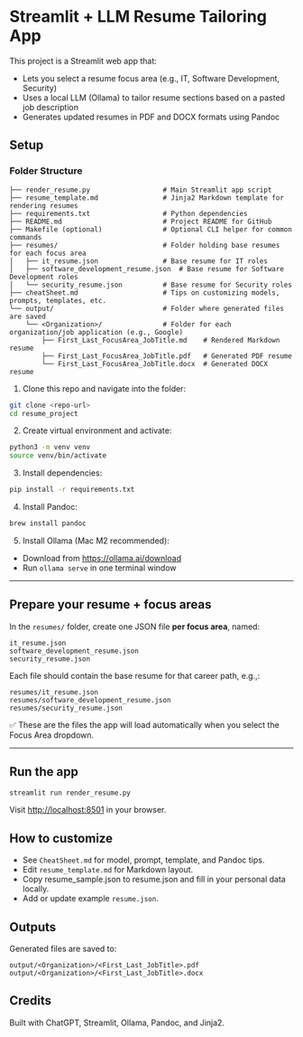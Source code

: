 # Streamlit + LLM Resume Tailoring App

This project is a Streamlit web app that:
- Lets you select a resume focus area (e.g., IT, Software Development, Security)
- Uses a local LLM (Ollama) to tailor resume sections based on a pasted job description
- Generates updated resumes in PDF and DOCX formats using Pandoc

## Setup
### Folder Structure
```resume_project/
├── render_resume.py                  # Main Streamlit app script
├── resume_template.md                # Jinja2 Markdown template for rendering resumes
├── requirements.txt                  # Python dependencies
├── README.md                         # Project README for GitHub
├── Makefile (optional)               # Optional CLI helper for common commands
├── resumes/                          # Folder holding base resumes for each focus area
│   ├── it_resume.json                # Base resume for IT roles
│   ├── software_development_resume.json  # Base resume for Software Development roles
│   └── security_resume.json          # Base resume for Security roles
├── cheatSheet.md                     # Tips on customizing models, prompts, templates, etc.
└── output/                           # Folder where generated files are saved
    └── <Organization>/               # Folder for each organization/job application (e.g., Google)
        ├── First_Last_FocusArea_JobTitle.md    # Rendered Markdown resume
        ├── First_Last_FocusArea_JobTitle.pdf   # Generated PDF resume
        └── First_Last_FocusArea_JobTitle.docx  # Generated DOCX resume
```
1. Clone this repo and navigate into the folder:
```bash
git clone <repo-url>
cd resume_project
```

2. Create virtual environment and activate:
```bash
python3 -m venv venv
source venv/bin/activate
```

3. Install dependencies:
```bash
pip install -r requirements.txt
```

4. Install Pandoc:
```bash
brew install pandoc
```

5. Install Ollama (Mac M2 recommended):
- Download from https://ollama.ai/download
- Run `ollama serve` in one terminal window

---

## Prepare your resume + focus areas

In the `resumes/` folder, create one JSON file **per focus area**, named:
```
it_resume.json
software_development_resume.json
security_resume.json
```

Each file should contain the base resume for that career path, e.g.,:

```
resumes/it_resume.json
resumes/software_development_resume.json
resumes/security_resume.json
```

✅ These are the files the app will load automatically when you select the Focus Area dropdown.

---

## Run the app
```bash
streamlit run render_resume.py
```
Visit [http://localhost:8501](http://localhost:8501) in your browser.

## How to customize
- See `CheatSheet.md` for model, prompt, template, and Pandoc tips.
- Edit `resume_template.md` for Markdown layout.
- Copy resume_sample.json to resume.json and fill in your personal data locally.
- Add or update example `resume.json`.

## Outputs
Generated files are saved to:
```
output/<Organization>/<First_Last_JobTitle>.pdf
output/<Organization>/<First_Last_JobTitle>.docx
```

## Credits
Built with ChatGPT, Streamlit, Ollama, Pandoc, and Jinja2.
